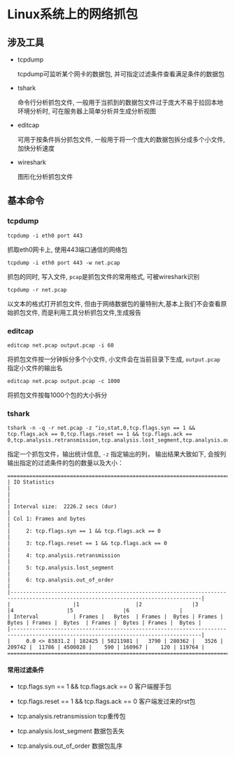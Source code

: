 # Linux系统上的网络抓包

## 涉及工具

* tcpdump

    tcpdump可监听某个网卡的数据包, 并可指定过滤条件查看满足条件的数据包

* tshark

    命令行分析抓包文件, 一般用于当抓到的数据包文件过于庞大不易于拉回本地环境分析时, 可在服务器上简单分析并生成分析视图

* editcap

    可用于按条件拆分抓包文件, 一般用于将一个庞大的数据包拆分成多个小文件, 加快分析速度

* wireshark

    图形化分析抓包文件


## 基本命令

### tcpdump

```
tcpdump -i eth0 port 443
```

抓取eth0网卡上, 使用443端口通信的网络包

```
tcpdump -i eth0 port 443 -w net.pcap
```

抓包的同时, 写入文件, `pcap`是抓包文件的常用格式, 可被wireshark识别

```
tcpdump -r net.pcap
```

以文本的格式打开抓包文件, 但由于网络数据包的量特别大,基本上我们不会查看原始抓包文件, 而是利用工具分析抓包文件,生成报告

### editcap

```
editcap net.pcap output.pcap -i 60
```

将抓包文件按一分钟拆分多个小文件, 小文件会在当前目录下生成, `output.pcap` 指定小文件的输出名

```
editcap net.pcap output.pcap -c 1000
```

将抓包文件按每1000个包的大小拆分

### tshark

```
tshark -n -q -r net.pcap -z "io,stat,0,tcp.flags.syn == 1 && tcp.flags.ack == 0,tcp.flags.reset == 1 && tcp.flags.ack == 0,tcp.analysis.retransmission,tcp.analysis.lost_segment,tcp.analysis.out_of_order"
```

指定一个抓包文件，输出统计信息, `-z` 指定输出的列， 输出结果大致如下, 会按列输出指定的过滤条件的包的数量以及大小：

```
=====================================================================================================================================
| IO Statistics                                                                                                                     |
|                                                                                                                                   |
| Interval size:  2226.2 secs (dur)                                                                                                 |
| Col 1: Frames and bytes                                                                                                           |
|     2: tcp.flags.syn == 1 && tcp.flags.ack == 0                                                                                   |
|     3: tcp.flags.reset == 1 && tcp.flags.ack == 0                                                                                 |
|     4: tcp.analysis.retransmission                                                                                                |
|     5: tcp.analysis.lost_segment                                                                                                  |
|     6: tcp.analysis.out_of_order                                                                                                  |
|-----------------------------------------------------------------------------------------------------------------------------------|
|                    |1                  |2                |3                |4                 |5                |6                |
| Interval           | Frames |   Bytes  | Frames |  Bytes | Frames |  Bytes | Frames |  Bytes  | Frames |  Bytes | Frames |  Bytes |
|-----------------------------------------------------------------------------------------------------------------------------------|
|     0.0 <> 83831.2 | 182425 | 58211981 |   3790 | 280362 |   3526 | 209742 |  11786 | 4500028 |    590 | 160967 |    120 | 119764 |
=====================================================================================================================================
```

#### 常用过滤条件

* tcp.flags.syn == 1 && tcp.flags.ack == 0 客户端握手包

* tcp.flags.reset == 1 && tcp.flags.ack == 0 客户端发过来的rst包

* tcp.analysis.retransmission tcp重传包

* tcp.analysis.lost_segment 数据包丢失

* tcp.analysis.out_of_order 数据包乱序
